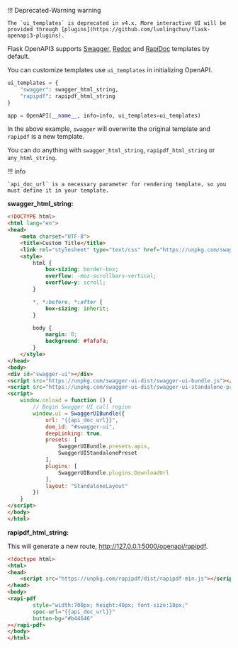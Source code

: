 !!! Deprecated-Warning warning

    The `ui_templates` is deprecated in v4.x. More interactive UI will be provided through [plugins](https://github.com/luolingchun/flask-openapi3-plugins).

Flask OpenAPI3 supports [Swagger](https://github.com/swagger-api/swagger-ui), [Redoc](https://github.com/Redocly/redoc)
and [RapiDoc](https://github.com/rapi-doc/RapiDoc) templates by default.

You can customize templates use `ui_templates` in initializing OpenAPI.

```python
ui_templates = {
    "swagger": swagger_html_string,
    "rapipdf": rapipdf_html_string
}

app = OpenAPI(__name__, info=info, ui_templates=ui_templates)
```

In the above example, `swagger` will overwrite the original template and `rapipdf` is a new template.

You can do anything with `swagger_html_string`, `rapipdf_html_string` or `any_html_string`.

!!! info

    `api_doc_url` is a necessary parameter for rendering template, so you must define it in your template.

**swagger_html_string:**

```html hl_lines="5 32"
<!DOCTYPE html>
<html lang="en">
<head>
    <meta charset="UTF-8">
    <title>Custom Title</title>
    <link rel="stylesheet" type="text/css" href="https://unpkg.com/swagger-ui-dist/swagger-ui.css">
    <style>
        html {
            box-sizing: border-box;
            overflow: -moz-scrollbars-vertical;
            overflow-y: scroll;
        }

        *, *:before, *:after {
            box-sizing: inherit;
        }

        body {
            margin: 0;
            background: #fafafa;
        }
    </style>
</head>
<body>
<div id="swagger-ui"></div>
<script src="https://unpkg.com/swagger-ui-dist/swagger-ui-bundle.js"></script>
<script src="https://unpkg.com/swagger-ui-dist/swagger-ui-standalone-preset.js"></script>
<script>
    window.onload = function () {
        // Begin Swagger UI call region
        window.ui = SwaggerUIBundle({
            url: "{{api_doc_url}}",
            dom_id: "#swagger-ui",
            deepLinking: true,
            presets: [
                SwaggerUIBundle.presets.apis,
                SwaggerUIStandalonePreset
            ],
            plugins: [
                SwaggerUIBundle.plugins.DownloadUrl
            ],
            layout: "StandaloneLayout"
        })
    }
</script>
</body>
</html>
```

**rapipdf_html_string:**

This will generate a new route, http://127.0.0.1:5000/openapi/rapipdf.

```html  hl_lines="9"
<!doctype html>
<html>
<head>
    <script src="https://unpkg.com/rapipdf/dist/rapipdf-min.js"></script>
</head>
<body>
<rapi-pdf
        style="width:700px; height:40px; font-size:18px;"
        spec-url="{{api_doc_url}}"
        button-bg="#b44646"
></rapi-pdf>
</body>
</html>
```
